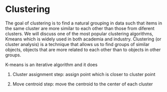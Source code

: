 # Clustering
The goal of clustering is to find a natural grouping in data such that items in the same cluster are more similar to each other than those from diferent clusters. We will discuss one of the most popular clustering algorithms, Kmeans which is widely used in both academia and industry. Clustering (or cluster analysis) is a technique that allows us to find groups of similar objects, objects that are more related to each other than to objects in other groups. 

K-means is an iterative algorithm and it does  

1. Cluster assignment step: assign point which is closer to cluster point   

2. Move centroid step: move the centroid to the center of each cluster

